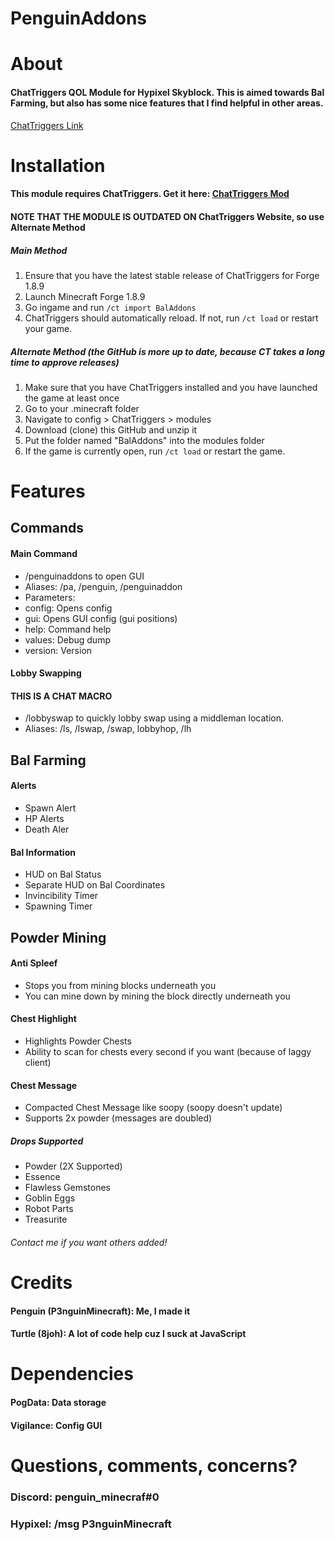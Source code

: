 # PenguinAddons
# About
#### ChatTriggers QOL Module for Hypixel Skyblock. This is aimed towards Bal Farming, but also has some nice features that I find helpful in other areas. 
[ChatTriggers Link](https://www.chattriggers.com/modules/v/PenguinAddons)

# Installation
#### This module requires ChatTriggers. Get it here: **[ChatTriggers Mod](https://www.chattriggers.com/)**

#### NOTE THAT THE MODULE IS OUTDATED ON ChatTriggers Website, so use Alternate Method

##### Main Method
1. Ensure that you have the latest stable release of ChatTriggers for Forge 1.8.9
2. Launch Minecraft Forge 1.8.9
3. Go ingame and run `/ct import BalAddons`
4. ChatTriggers should automatically reload. If not, run `/ct load` or restart your game.


##### Alternate Method (the GitHub is more up to date, because CT takes a long time to approve releases)
1. Make sure that you have ChatTriggers installed and you have launched the game at least once
2. Go to your .minecraft folder
3. Navigate to config > ChatTriggers > modules
4. Download (clone) this GitHub and unzip it
5. Put the folder named "BalAddons" into the modules folder
6. If the game is currently open, run `/ct load` or restart the game.

# Features
## Commands

#### Main Command
- /penguinaddons to open GUI
- Aliases: /pa, /penguin, /penguinaddon
- Parameters: 
-   config: Opens config
-   gui: Opens GUI config (gui positions)
-   help: Command help
-   values: Debug dump
-   version: Version

#### Lobby Swapping
#### THIS IS A CHAT MACRO
- /lobbyswap to quickly lobby swap using a middleman location. 
- Aliases: /ls, /lswap, /swap, lobbyhop, /lh


## Bal Farming
#### Alerts
- Spawn Alert
- HP Alerts
- Death Aler
#### Bal Information
- HUD on Bal Status
- Separate HUD on Bal Coordinates
- Invincibility Timer
- Spawning Timer

## Powder Mining
#### Anti Spleef
- Stops you from mining blocks underneath you
- You can mine down by mining the block directly underneath you
#### Chest Highlight
- Highlights Powder Chests
- Ability to scan for chests every second if you want (because of laggy client)
#### Chest Message
- Compacted Chest Message like soopy (soopy doesn't update)
- Supports 2x powder (messages are doubled)
##### Drops Supported
- Powder (2X Supported)
- Essence
- Flawless Gemstones
- Goblin Eggs
- Robot Parts
- Treasurite
###### Contact me if you want others added!

# Credits
#### Penguin (P3nguinMinecraft): Me, I made it
#### Turtle (8joh): A lot of code help cuz I suck at JavaScript

# Dependencies
#### PogData: Data storage
#### Vigilance: Config GUI

# Questions, comments, concerns?
### Discord: penguin_minecraf#0
### Hypixel: /msg P3nguinMinecraft
